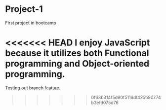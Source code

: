 # Project-1
First project in bootcamp 

<<<<<<< HEAD
I enjoy JavaScript because it utilizes both Functional programming and Object-oriented programming.
=======
Testing out branch feature. 
>>>>>>> 0f68b314f5d90f5116df425b90774b3efd075d76

